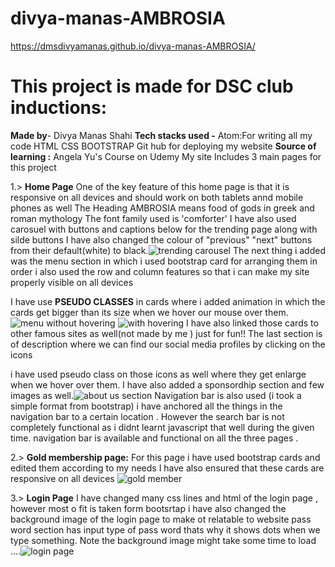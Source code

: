 # divya-manas-AMBROSIA
https://dmsdivyamanas.github.io/divya-manas-AMBROSIA/


# This project is made for DSC club inductions:
**Made by**- Divya Manas Shahi
**Tech stacks used -**
Atom:For writing all my code
HTML
CSS
BOOTSTRAP
Git hub for deploying my website
**Source of learning :** Angela Yu's Course on Udemy
My site Includes 3 main pages for this project

1.> **Home Page**
One of the key feature of this home page is that it is responsive on all devices and should work on both tablets annd mobile phones as well
The Heading AMBROSIA means food of gods in greek and roman mythology
The font family used is 'comforter'
I have also used carosuel with buttons and captions below for the trending page along with silde buttons 
I have also changed the colour of "previous" "next" buttons from their default(white) to black.![trending carousel](https://user-images.githubusercontent.com/98876605/155319309-5d3972e1-ac36-4b38-b287-e158f5c93841.jpg)
The next thing i added was the menu section in which i used bootstrap card for arranging them in order 
i also used the row and column features so that i can make my site properly visible on all devices 

I have use **PSEUDO CLASSES** in cards where i added animation in which the cards get bigger than its size when we hover our mouse over them.![menu without hovering](https://user-images.githubusercontent.com/98876605/155319301-5c0a24e2-48b2-4dc6-a90e-a7eb3b42f4ae.jpg) ![with hovering](https://user-images.githubusercontent.com/98876605/155319320-c323a13b-3173-4499-b739-40f4200d6d3e.jpg)
 I have also linked those cards to other famous sites as well(not made by me ) just for fun!!
The last section is of description where we can find our social media profiles by clicking on the icons  

  i have used pseudo class on those icons as well where they get enlarge when we hover over them.
  I have also added  a sponsordhip section  and few images  as well.![about us section](https://user-images.githubusercontent.com/98876605/155319288-2a946d17-9b52-4687-9b6d-a62ccadeccb5.jpg)
 Navigation bar is also used (i took a simple format from bootstrap) i have anchored all the things in the navigation bar to a certain location .
 However the search bar is not completely functional as i didnt learnt javascript that well during the given time.
 navigation bar is available and functional on all the three pages .
 
 2.> **Gold membership page:**
For this page i have used bootstrap cards and edited them according to my needs 
I have also ensured that these cards are responsive on all devices ![gold member](https://user-images.githubusercontent.com/98876605/155319291-31801abc-0739-46ee-984b-f504bbef93c4.jpg)

3.> **Login Page**
I have changed many css lines and html of the login page , however most o fit is taken form bootsrtap 
i have also changed the background image  of the login page to make ot relatable to website 
pass word section has input type of pass word thats why it shows dots when we type something.
Note the background image might take some time to load ....![login page](https://user-images.githubusercontent.com/98876605/155319296-3167f265-aae1-4794-b043-f62b2f6ff592.jpg)
